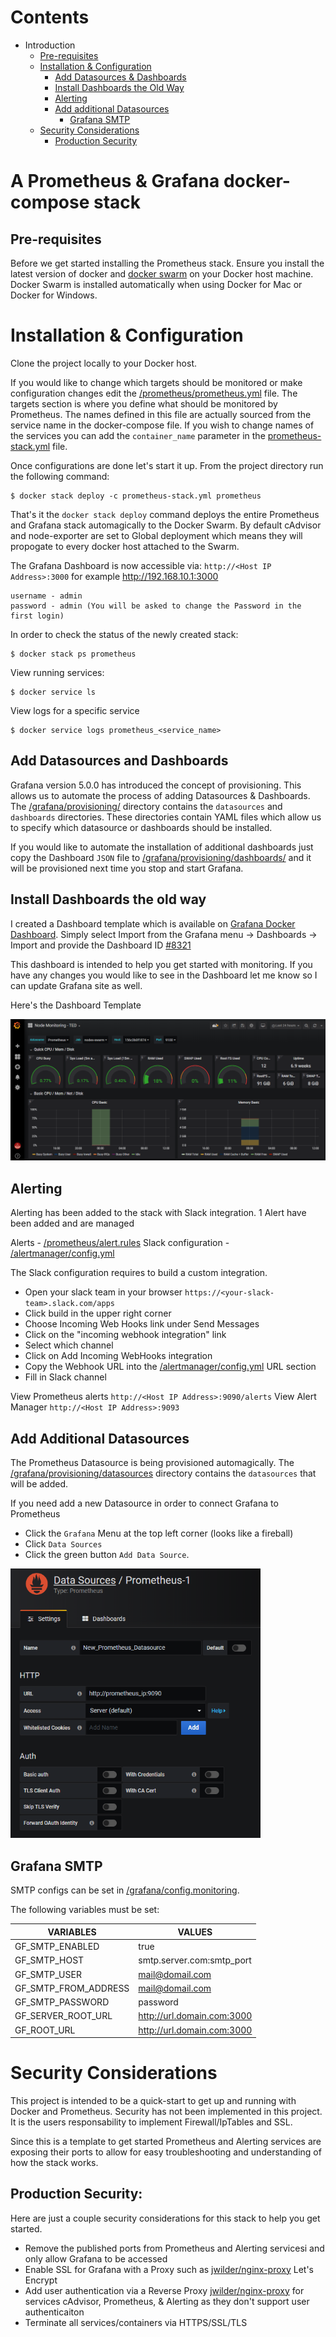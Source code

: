 # Contents

- Introduction
  - [Pre-requisites](#pre-requisites)
  - [Installation & Configuration](#installation--configuration)
    - [Add Datasources & Dashboards](#add-datasources-and-dashboards)
    - [Install Dashboards the Old Way](#install-dashboards-the-old-way)
  	- [Alerting](#alerting)
    - [Add additional Datasources](#add-additional-datasources)
	  - [Grafana SMTP](#grafana-smtp)
  - [Security Considerations](#security-considerations)
  	- [Production Security](#production-security)

# A Prometheus & Grafana docker-compose stack

## Pre-requisites
Before we get started installing the Prometheus stack. Ensure you install the latest version of docker and [docker swarm](https://docs.docker.com/engine/swarm/swarm-tutorial/) on your Docker host machine. Docker Swarm is installed automatically when using Docker for Mac or Docker for Windows.

# Installation & Configuration
Clone the project locally to your Docker host.

If you would like to change which targets should be monitored or make configuration changes edit the [/prometheus/prometheus.yml](prometheus/prometheus.yml) file. The targets section is where you define what should be monitored by Prometheus. The names defined in this file are actually sourced from the service name in the docker-compose file. If you wish to change names of the services you can add the `container_name` parameter in the [prometheus-stack.yml](prometheus-stack.yml) file.

Once configurations are done let's start it up. From the project directory run the following command:

    $ docker stack deploy -c prometheus-stack.yml prometheus


That's it the `docker stack deploy` command deploys the entire Prometheus and Grafana stack automagically to the Docker Swarm. By default cAdvisor and node-exporter are set to Global deployment which means they will propogate to every docker host attached to the Swarm.

The Grafana Dashboard is now accessible via: `http://<Host IP Address>:3000` for example http://192.168.10.1:3000

	username - admin
	password - admin (You will be asked to change the Password in the first login)

In order to check the status of the newly created stack:

    $ docker stack ps prometheus

View running services:

    $ docker service ls

View logs for a specific service

    $ docker service logs prometheus_<service_name>

## Add Datasources and Dashboards
Grafana version 5.0.0 has introduced the concept of provisioning. This allows us to automate the process of adding Datasources & Dashboards. The [/grafana/provisioning/](grafana/provisioning/) directory contains the `datasources` and `dashboards` directories. These directories contain YAML files which allow us to specify which datasource or dashboards should be installed. 

If you would like to automate the installation of additional dashboards just copy the Dashboard `JSON` file to [/grafana/provisioning/dashboards/](grafana/provisioning/dashboards/) and it will be provisioned next time you stop and start Grafana.

## Install Dashboards the old way

I created a Dashboard template which is available on [Grafana Docker Dashboard](https://grafana.com/grafana/dashboards/8321). Simply select Import from the Grafana menu -> Dashboards -> Import and provide the Dashboard ID [#8321](https://grafana.com/grafana/dashboards/8321)

This dashboard is intended to help you get started with monitoring. If you have any changes you would like to see in the Dashboard let me know so I can update Grafana site as well.

Here's the Dashboard Template

![Grafana Dashboard](https://raw.githubusercontent.com/flaviomrjr/prometheus/master/images/nodes-swarm.PNG)

## Alerting
Alerting has been added to the stack with Slack integration. 1 Alert have been added and are managed

Alerts              - [/prometheus/alert.rules](prometheus/alert.rules)
Slack configuration - [/alertmanager/config.yml](alertmanager/config.yml)

The Slack configuration requires to build a custom integration.
* Open your slack team in your browser `https://<your-slack-team>.slack.com/apps`
* Click build in the upper right corner
* Choose Incoming Web Hooks link under Send Messages
* Click on the "incoming webhook integration" link
* Select which channel
* Click on Add Incoming WebHooks integration
* Copy the Webhook URL into the [/alertmanager/config.yml](alertmanager/config.yml) URL section
* Fill in Slack channel

View Prometheus alerts `http://<Host IP Address>:9090/alerts`
View Alert Manager `http://<Host IP Address>:9093`

## Add Additional Datasources
The Prometheus Datasource is being provisioned automagically. The [/grafana/provisioning/datasources](grafana/provisioning/datasources) directory contains the `datasources` that will be added.

If you need add a new Datasource in order to connect Grafana to Prometheus

* Click the `Grafana` Menu at the top left corner (looks like a fireball)
* Click `Data Sources`
* Click the green button `Add Data Source`.

<img src="https://raw.githubusercontent.com/flaviomrjr/prometheus/master/images/datasource.PNG" width="400" heighth="400">

## Grafana SMTP

SMTP configs can be set in [/grafana/config.monitoring](/grafana/config.monitoring).

The following variables must be set:

| VARIABLES | VALUES |
|-----------|--------|
|GF_SMTP_ENABLED|true
|GF_SMTP_HOST|smtp.server.com:smtp_port
|GF_SMTP_USER|mail@domail.com
|GF_SMTP_FROM_ADDRESS|mail@domail.com
|GF_SMTP_PASSWORD|password
|GF_SERVER_ROOT_URL|http://url.domain.com:3000
|GF_ROOT_URL|http://url.domain.com:3000

# Security Considerations
This project is intended to be a quick-start to get up and running with Docker and Prometheus. Security has not been implemented in this project. It is the users responsability to implement Firewall/IpTables and SSL.

Since this is a template to get started Prometheus and Alerting services are exposing their ports to allow for easy troubleshooting and understanding of how the stack works.

## Production Security:

Here are just a couple security considerations for this stack to help you get started.
* Remove the published ports from Prometheus and Alerting servicesi and only allow Grafana to be accessed
* Enable SSL for Grafana with a Proxy such as [jwilder/nginx-proxy](https://hub.docker.com/r/jwilder/nginx-proxy/) Let's Encrypt
* Add user authentication via a Reverse Proxy [jwilder/nginx-proxy](https://hub.docker.com/r/jwilder/nginx-proxy/) for services cAdvisor, Prometheus, & Alerting as they don't support user authenticaiton
* Terminate all services/containers via HTTPS/SSL/TLS

